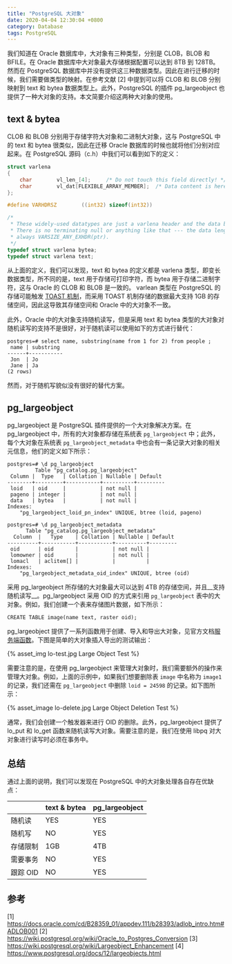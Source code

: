 ```yaml
---
title: "PostgreSQL 大对象"
date: 2020-04-04 12:30:04 +0800
category: Database
tags: PostgreSQL
---
```


我们知道在 Oracle 数据库中，大对象有三种类型，分别是 CLOB，BLOB 和 BFILE。在 Oracle 数据库中大对象最大存储根据配置可以达到 8TB 到 128TB。然而在 PostgreSQL 数据库中并没有提供这三种数据类型。因此在进行迁移的时候，我们需要做类型的映射。在参考文献 [2] 中提到可以将 CLOB 和 BLOB 分别映射到 text 和 bytea 数据类型上。此外，PostgreSQL 的插件 pg_largeobject 也提供了一种大对象的支持。本文简要介绍这两种大对象的使用。

<!-- more -->

## text & bytea

CLOB 和 BLOB 分别用于存储字符大对象和二进制大对象，这与 PostgreSQL 中的 text 和 bytea 很类似，因此在迁移 Oracle 数据库的时候也就将他们分别对应起来。在 PostgreSQL 源码（c.h）中我们可以看到如下的定义：

``` c
struct varlena
{
    char        vl_len_[4];     /* Do not touch this field directly! */
    char        vl_dat[FLEXIBLE_ARRAY_MEMBER];  /* Data content is here */
};

#define VARHDRSZ        ((int32) sizeof(int32))

/*
 * These widely-used datatypes are just a varlena header and the data bytes.
 * There is no terminating null or anything like that --- the data length is
 * always VARSIZE_ANY_EXHDR(ptr).
 */
typedef struct varlena bytea;
typedef struct varlena text;
```

从上面的定义，我们可以发现，text 和 bytea 的定义都是 varlena 类型，即变长数据类型，所不同的是，text 用于存储可打印字符，而 bytea 用于存储二进制字符，这与 Oracle 的 CLOB 和 BLOB 是一致的。
varlean 类型在 PostgreSQL 的存储可能触发 [TOAST 机制](https://www.postgresql.org/docs/12/storage-toast.html)，而采用 TOAST 机制存储的数据最大支持 1GB 的存储空间，因此这导致其存储空间和 Oracle 中的大对象不一致。

此外，Oracle 中的大对象支持随机读写，但是采用 text 和 bytea 类型的大对象对随机读写的支持不是很好，对于随机读可以使用如下的方式进行替代：

``` plpgsql
postgres=# select name, substring(name from 1 for 2) from people ;
 name | substring
------+-----------
 Jon  | Jo
 Jane | Ja
(2 rows)
```

然而，对于随机写貌似没有很好的替代方案。

## pg_largeobject

pg_largeobject 是 PostgreSQL 插件提供的一个大对象解决方案。在 pg_largeobject 中，所有的大对象都存储在系统表 `pg_largeobject` 中；此外，每个大对象在系统表 `pg_largeobject_metadata` 中也会有一条记录大对象的相关元信息，他们的定义如下所示：

```
postgres=# \d pg_largeobject
         Table "pg_catalog.pg_largeobject"
 Column |  Type   | Collation | Nullable | Default
--------+---------+-----------+----------+---------
 loid   | oid     |           | not null |
 pageno | integer |           | not null |
 data   | bytea   |           | not null |
Indexes:
    "pg_largeobject_loid_pn_index" UNIQUE, btree (loid, pageno)

postgres=# \d pg_largeobject_metadata
      Table "pg_catalog.pg_largeobject_metadata"
  Column  |   Type    | Collation | Nullable | Default
----------+-----------+-----------+----------+---------
 oid      | oid       |           | not null |
 lomowner | oid       |           | not null |
 lomacl   | aclitem[] |           |          |
Indexes:
    "pg_largeobject_metadata_oid_index" UNIQUE, btree (oid)
```

采用 pg_largeobject 所存储的大对象最大可以达到 4TB 的存储空间，并且__支持随机读写__。pg_largeobject 采用 OID 的方式来引用 `pg_largeobject` 表中的大对象。例如，我们创建一个表来存储图片数据，如下所示：

``` plpgsql
CREATE TABLE image(name text, raster oid);
```

pg_largeobject 提供了一系列函数用于创建、导入和导出大对象，见官方文档[服务端函数](https://www.postgresql.org/docs/12/lo-funcs.html)。下图是简单的大对象插入导出的测试输出：

{% asset_img lo-test.jpg Large Object Test %}

需要注意的是，在使用 pg_largeobject 来管理大对象时，我们需要额外的操作来管理大对象。例如，上面的示例中，如果我们想要删除表 `image` 中名称为 `image1` 的记录，我们还需在 `pg_largeobject` 中删除 `loid = 24598` 的记录。如下图所示：

{% asset_image lo-delete.jpg Large Object Deletion Test %}

通常，我们会创建一个触发器来进行 OID 的删除。此外，pg_largeobject 提供了 lo_put 和 lo_get 函数来随机读写大对象。需要注意的是，我们在使用 libpq 对大对象进行读写时必须在事务中。

## 总结

通过上面的说明，我们可以发现在 PostgreSQL 中的大对象处理各自存在优缺点：

|          | text & bytea | pg_largeobject |
|----------|--------------|----------------|
| 随机读   | YES          | YES            |
| 随机写   | NO           | YES            |
| 存储限制 | 1GB          | 4TB            |
| 需要事务 | NO           | YES            |
| 跟踪 OID | NO           | YES            |

## 参考

[1] https://docs.oracle.com/cd/B28359_01/appdev.111/b28393/adlob_intro.htm#ADLOB001
[2] https://wiki.postgresql.org/wiki/Oracle_to_Postgres_Conversion
[3] https://wiki.postgresql.org/wiki/Largeobject_Enhancement
[4] https://www.postgresql.org/docs/12/largeobjects.html
